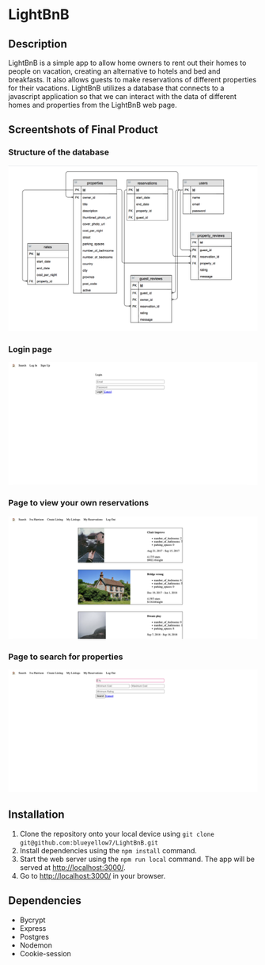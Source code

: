 # LightBnB

## Description
LightBnB is a simple app to allow home owners to rent out their homes to people on vacation, creating an alternative to hotels and bed and breakfasts. It also allows guests to make reservations of different properties for their vacations.
LightBnB utilizes a database that connects to a javascript application so that we can interact with the data of different homes and properties from the LightBnB web page. 

## Screentshots of Final Product
### Structure of the database
!["Databse ERD"](https://raw.githubusercontent.com/blueyellow7/LightBnB/main/docs/lightbnb_ERD.png)
### Login page
!["Login Page of Lightbnb"](https://raw.githubusercontent.com/blueyellow7/LightBnB/main/docs/login.png)
### Page to view your own reservations
!["My Reservations Pags"](https://raw.githubusercontent.com/blueyellow7/LightBnB/main/docs/my_reservations.png)
### Page to search for properties
!["Search Properties Page"](https://raw.githubusercontent.com/blueyellow7/LightBnB/main/docs/search.png)

## Installation
1. Clone the repository onto your local device using ```git clone git@github.com:blueyellow7/LightBnB.git```
3. Install dependencies using the `npm install` command.
3. Start the web server using the `npm run local` command. The app will be served at <http://localhost:3000/>.
4. Go to <http://localhost:3000/> in your browser.

## Dependencies
- Bycrypt
- Express
- Postgres
- Nodemon
- Cookie-session